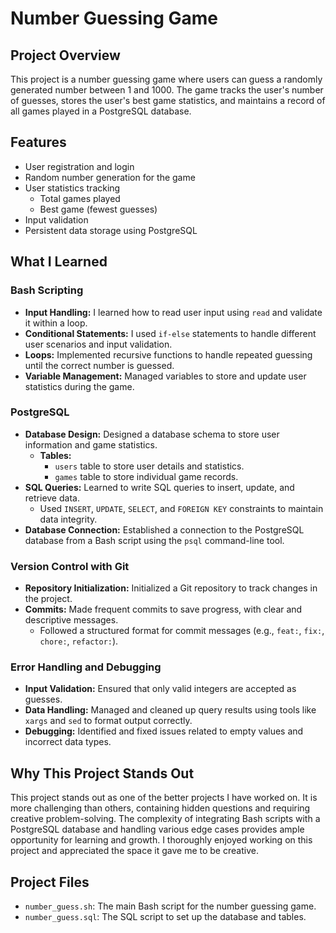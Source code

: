 # Number Guessing Game

## Project Overview

This project is a number guessing game where users can guess a randomly generated number between 1 and 1000. The game tracks the user's number of guesses, stores the user's best game statistics, and maintains a record of all games played in a PostgreSQL database.

## Features
- User registration and login
- Random number generation for the game
- User statistics tracking
  - Total games played
  - Best game (fewest guesses)
- Input validation
- Persistent data storage using PostgreSQL

## What I Learned

### Bash Scripting

- **Input Handling:** I learned how to read user input using `read` and validate it within a loop.
- **Conditional Statements:** I used `if-else` statements to handle different user scenarios and input validation.
- **Loops:** Implemented recursive functions to handle repeated guessing until the correct number is guessed.
- **Variable Management:** Managed variables to store and update user statistics during the game.

### PostgreSQL

- **Database Design:** Designed a database schema to store user information and game statistics.
  - **Tables:**
    - `users` table to store user details and statistics.
    - `games` table to store individual game records.
- **SQL Queries:** Learned to write SQL queries to insert, update, and retrieve data.
  - Used `INSERT`, `UPDATE`, `SELECT`, and `FOREIGN KEY` constraints to maintain data integrity.
- **Database Connection:** Established a connection to the PostgreSQL database from a Bash script using the `psql` command-line tool.

### Version Control with Git

- **Repository Initialization:** Initialized a Git repository to track changes in the project.
- **Commits:** Made frequent commits to save progress, with clear and descriptive messages.
  - Followed a structured format for commit messages (e.g., `feat:`, `fix:`, `chore:`, `refactor:`).

### Error Handling and Debugging

- **Input Validation:** Ensured that only valid integers are accepted as guesses.
- **Data Handling:** Managed and cleaned up query results using tools like `xargs` and `sed` to format output correctly.
- **Debugging:** Identified and fixed issues related to empty values and incorrect data types.

## Why This Project Stands Out

This project stands out as one of the better projects I have worked on. It is more challenging than others, containing hidden questions and requiring creative problem-solving. The complexity of integrating Bash scripts with a PostgreSQL database and handling various edge cases provides ample opportunity for learning and growth. I thoroughly enjoyed working on this project and appreciated the space it gave me to be creative.

## Project Files

- `number_guess.sh`: The main Bash script for the number guessing game.
- `number_guess.sql`: The SQL script to set up the database and tables.